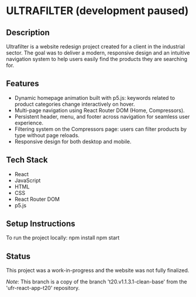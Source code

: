 # ULTRAFILTER (development paused)

## Description
Ultrafilter is a website redesign project created for a client in the industrial sector.
The goal was to deliver a modern, responsive design and an intuitive navigation system to help users easily find the products they are searching for.


## Features
- Dynamic homepage animation built with p5.js: keywords related to product categories change interactively on hover.
- Multi-page navigation using React Router DOM (Home, Compressors).
- Persistent header, menu, and footer across navigation for seamless user experience.
- Filtering system on the Compressors page: users can filter products by type without page reloads.
- Responsive design for both desktop and mobile.


## Tech Stack
- React
- JavaScript
- HTML
- CSS
- React Router DOM
- p5.js

## Setup Instructions
To run the project locally:
npm install
npm start

## Status
This project was a work-in-progress and the website was not fully finalized.

*Note*: This branch is a copy of the branch 't20.v1.1.3.1-clean-base' from the 'ufr-react-app-t20' repository.
